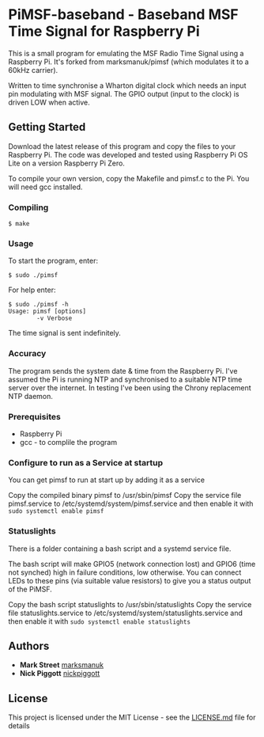 # PiMSF-baseband - Baseband MSF Time Signal for Raspberry Pi

This is a small program for emulating the MSF Radio Time Signal using a Raspberry Pi. It's forked from marksmanuk/pimsf (which modulates it to a 60kHz carrier).

Written to time synchronise a Wharton digital clock which needs an input pin modulating with MSF signal. The GPIO output (input to the clock) is driven LOW when active.

## Getting Started

Download the latest release of this program and copy the files to your Raspberry Pi.  The code was developed and tested using Raspberry Pi OS Lite on a version Raspberry Pi Zero.

To compile your own version, copy the Makefile and pimsf.c to the Pi.  You will need gcc installed.

### Compiling

```
$ make
```

### Usage

To start the program, enter:

```
$ sudo ./pimsf
```

For help enter:

```
$ sudo ./pimsf -h
Usage: pimsf [options]
        -v Verbose
```

The time signal is sent indefinitely.

### Accuracy

The program sends the system date & time from the Raspberry Pi.  I've assumed the Pi is running NTP and synchronised to a suitable NTP time server over the internet.  In testing I've been using the Chrony replacement NTP daemon.

### Prerequisites

* Raspberry Pi
* gcc - to complile the program

### Configure to run as a Service at startup

You can get pimsf to run at start up by adding it as a service

Copy the compiled binary pimsf to /usr/sbin/pimsf
Copy the service file pimsf.service to /etc/systemd/system/pimsf.service and then enable it with `sudo systemctl enable pimsf`


### Statuslights

There is a folder containing a bash script and a systemd service file. 

The bash script will make GPIO5 (network connection lost) and GPIO6 (time not synched) high in failure conditions, low otherwise.
You can connect LEDs to these pins (via suitable value resistors) to give you a status output of the PiMSF.

Copy the bash script statuslights to /usr/sbin/statuslights
Copy the service file statuslights.service to /etc/systemd/system/statuslights.service and then enable it with `sudo systemctl enable statuslights`


## Authors

* **Mark Street** [marksmanuk](https://github.com/marksmanuk)
* **Nick Piggott** [nickpiggott](https://github.com/nickpiggott)

## License

This project is licensed under the MIT License - see the [LICENSE.md](LICENSE.md) file for details

